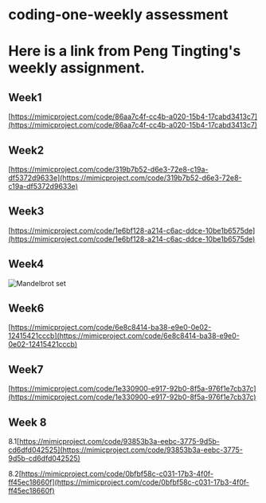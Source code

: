 # coding-one-weekly assessment
# Here is a link from Peng Tingting's weekly assignment.
## Week1
[https://mimicproject.com/code/86aa7c4f-cc4b-a020-15b4-17cabd3413c7](https://mimicproject.com/code/86aa7c4f-cc4b-a020-15b4-17cabd3413c7)
## Week2
[https://mimicproject.com/code/319b7b52-d6e3-72e8-c19a-df5372d9633e](https://mimicproject.com/code/319b7b52-d6e3-72e8-c19a-df5372d9633e)
## Week3
[https://mimicproject.com/code/1e6bf128-a214-c6ac-ddce-10be1b6575de](https://mimicproject.com/code/1e6bf128-a214-c6ac-ddce-10be1b6575de)
## Week4

![Mandelbrot set](https://user-images.githubusercontent.com/91647401/206240667-16775b22-55e5-44d9-8d67-00793101a3e6.jpg)
## Week6
[https://mimicproject.com/code/6e8c8414-ba38-e9e0-0e02-12415421cccb](https://mimicproject.com/code/6e8c8414-ba38-e9e0-0e02-12415421cccb)
## Week7
[https://mimicproject.com/code/1e330900-e917-92b0-8f5a-976f1e7cb37c](https://mimicproject.com/code/1e330900-e917-92b0-8f5a-976f1e7cb37c)
## Week 8
8.1[https://mimicproject.com/code/93853b3a-eebc-3775-9d5b-cd6dfd042525](https://mimicproject.com/code/93853b3a-eebc-3775-9d5b-cd6dfd042525)

8.2[https://mimicproject.com/code/0bfbf58c-c031-17b3-4f0f-ff45ec18660f](https://mimicproject.com/code/0bfbf58c-c031-17b3-4f0f-ff45ec18660f)
